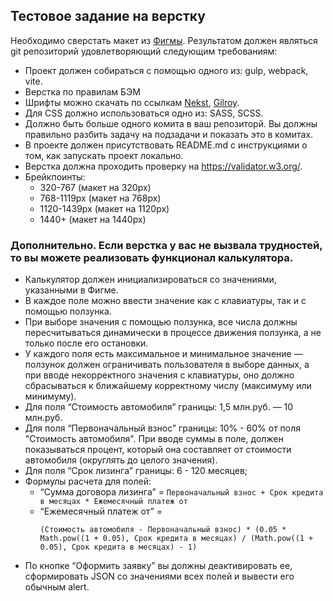 ## Тестовое задание на верстку

Необходимо сверстать макет из [Фигмы](https://www.figma.com/file/tgAgxT0IrRQlauFCwK8i1R/%D0%A2%D0%B5%D1%81%D1%82%D0%BE%D0%B2%D0%B0%D1%8F-%D0%B2%D0%B5%D1%80%D1%81%D1%82%D0%BA%D0%B0-4?node-id=0%3A1&t=1P5aEdQI6f2CVyZA-1). Результатом должен являться git репозиторий удовлетворяющий следующим требованиям:
- Проект должен собираться с помощью одного из: gulp, webpack, vite.
- Верстка по правилам БЭМ
- Шрифты можно скачать по ссылкам [Nekst](https://bestfonts.pro/font/nekst), [Gilroy](https://bestfonts.pro/font/gilroy).
- Для CSS должно использоваться одно из: SASS, SCSS.
- Должно быть больше одного комита в ваш репозиторй. Вы должны правильно разбить задачу на подзадачи и показать это в комитах.
- В проекте должен присутствовать README.md с инструкциями о том, как запускать проект локально.
- Верстка должна проходить проверку на https://validator.w3.org/.
- Брейкпоинты:
    - 320-767 (макет на 320px)
    - 768-1119px (макет на 768px)
    - 1120-1439px (макет на 1120px)
    - 1440+ (макет на 1440px)

### Дополнительно. Если верстка у вас не вызвала трудностей, то вы можете реализовать функционал калькулятора.
- Калькулятор должен инициализироваться со значениями, указанными в Фигме.
- В каждое поле можно ввести значение как с клавиатуры, так и с помощью ползунка.
- При выборе значения с помощью ползунка, все числа должны пересчитываться динамически в процессе движения ползунка, а не только после его остановки.
- У каждого поля есть максимальное и минимальное значение — ползунок должен ограничивать пользователя в выборе данных, а при вводе некорректного значения с клавиатуры, оно должно сбрасываться к ближайшему корректному числу (максимуму или минимуму).
- Для поля “Стоимость автомобиля” границы: 1,5 млн.руб. — 10 млн.руб.
- Для поля “Первоначальный взнос” границы: 10% - 60% от поля "Стоимость автомобиля". При вводе суммы в поле, должен показываться процент, который она составляет от стоимости автомобиля (округлять до целого значения).
- Для поля “Срок лизинга” границы: 6 - 120 месяцев;
- Формулы расчета для полей:
   - “Сумма договора лизинга” = `Первоначальный взнос + Срок кредита в месяцах * Ежемесячный платеж от`
   - “Ежемесячный платеж от” = 
      ```
      (Стоимость автомобиля - Первоначальный взнос) * (0.05 * Math.pow((1 + 0.05), Срок кредита в месяцах) / (Math.pow((1 + 0.05), Срок кредита в месяцах) - 1)
      ```
- По кнопке “Оформить заявку” вы должны деактивировать ее, сформировать JSON со значениями всех полей и вывести его обычным alert.
